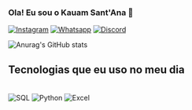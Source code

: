 
### Ola! Eu sou o Kauam Sant'Ana 🤗

[![Instagram](https://img.shields.io/badge/Instagram-E4405F?style=for-the-badge&logo=instagram&logoColor=white)](https://www.instagram.com/kauam_santana/profilecard/?igsh=cnpxaWN2N2hoamJ6)
[![Whatsapp](https://img.shields.io/badge/WhatsApp-25D366?style=for-the-badge&logo=whatsapp&logoColor=white)]()
[![Discord](https://img.shields.io/badge/Discord-7289DA?style=for-the-badge&logo=discord&logoColor=white)]()

![Anurag's GitHub stats](https://github-readme-stats.vercel.app/api?username=KauamSantana&show_icons=true&theme=radical)

## Tecnologias que eu uso no meu dia
<div style="display: inline_block"> <br/>
    <img align="center" alt="SQL" src="https://img.shields.io/badge/Microsoft_SQL_Server-CC2927?style=for-the-badge&logo=microsoft-sql-server&logoColor=white" />
    <img align="center" alt="Python" src="https://img.shields.io/badge/Python-3776AB?style=for-the-badge&logo=python&logoColor=white" />
    <img align="center" alt="Excel" src="https://img.shields.io/badge/Microsoft_Excel-217346?style=for-the-badge&logo=microsoft-excel&logoColor=white" />
</div> <br/>



